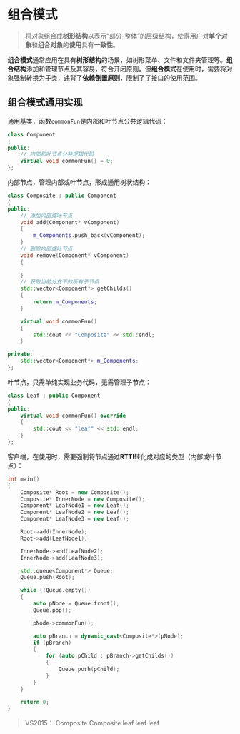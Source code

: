 # 组合模式
> 将对象组合成**树形结构**以表示“部分-整体”的层级结构，使得用户对**单个对象**和**组合对象**的**使用**具有**一致性**。

**组合模式**通常应用在具有**树形结构**的场景，如树形菜单、文件和文件夹管理等。**组合结构**添加和管理节点及其容易，符合开闭原则。但**组合模式**在使用时，需要将对象强制转换为子类，违背了**依赖倒置原则**，限制了了接口的使用范围。

## 组合模式通用实现
通用基类，函数`commonFun`是内部和叶节点公共逻辑代码：
```C++
class Component
{
public:
	// 内部和叶节点公共逻辑代码
	virtual void commonFun() = 0;
};
```
内部节点，管理内部或叶节点，形成通用树状结构：
```C++
class Composite : public Component
{
public:
	// 添加内部或叶节点
	void add(Component* vComponent)
	{
		m_Components.push_back(vComponent);
	}
	// 删除内部或叶节点
	void remove(Component* vComponent)
	{
		
	}
	// 获取当前分支下的所有子节点
	std::vector<Component*> getChilds()
	{
		return m_Components;
	}

	virtual void commonFun()
	{
		std::cout << "Composite" << std::endl;
	}

private:
	std::vector<Component*> m_Components;
};
```
叶节点，只需单纯实现业务代码，无需管理子节点：
```C++
class Leaf : public Component
{
public:
	virtual void commonFun() override
	{
		std::cout << "leaf" << std::endl;
	}
};
```
客户端，在使用时，需要强制将节点通过**RTTI**转化成对应的类型（内部或叶节点）：
```C++
int main()
{
	Composite* Root = new Composite();
	Composite* InnerNode = new Composite();
	Component* LeafNode1 = new Leaf();
	Component* LeafNode2 = new Leaf();
	Component* LeafNode3 = new Leaf();

	Root->add(InnerNode);
	Root->add(LeafNode1);

	InnerNode->add(LeafNode2);
	InnerNode->add(LeafNode3);

	std::queue<Component*> Queue;
	Queue.push(Root);

	while (!Queue.empty())
	{
		auto pNode = Queue.front();
		Queue.pop();

		pNode->commonFun();

		auto pBranch = dynamic_cast<Composite*>(pNode);
		if (pBranch)
		{
			for (auto pChild : pBranch->getChilds())
			{
				Queue.push(pChild);
			}
		}
	}

	return 0;
}
```
> VS2015： Composite Composite leaf leaf leaf
